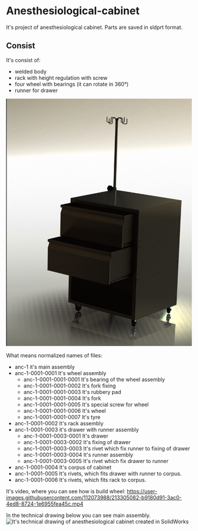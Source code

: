# Anesthesiological-cabinet
 It's project of anesthesiological cabinet. Parts are saved in sldprt format. 
## Consist
It's consist of:
* welded body
* rack with height regulation with screw
* four wheel with bearings (it can rotate in 360°)
* runner for drawer

![It's photo of anesthesiological cabinet rendered in SolidWorks](https://github.com/wleng2001/anesthesiological-cabinet/blob/main/prototyp%20IV.JPG)

What means normalized names of files:
* anc-1 it's main assembly
* anc-1-0001-0001 It's wheel assembly
	- anc-1-0001-0001-0001 It's bearing of the wheel assembly
	- anc-1-0001-0001-0002 It's fork fixing
	- anc-1-0001-0001-0003 It's rubbery pad
	- anc-1-0001-0001-0004 It's fork
	- anc-1-0001-0001-0005 It's special screw for wheel
	- anc-1-0001-0001-0006 It's wheel
	- anc-1-0001-0001-0007 It's tyre
* anc-1-0001-0002 It's rack assembly
* anc-1-0001-0003 it's drawer with runner assembly
	- anc-1-0001-0003-0001 It's drawer
	- anc-1-0001-0003-0002 It's fixing of drawer
	- anc-1-0001-0003-0003 It's rivet which fix runner to fixing of drawer
	- anc-1-0001-0003-0004 It's runner assembly
	- anc-1-0001-0003-0005 It's rivet which fix drawer to runner
* anc-1-0001-0004 It's corpus of cabinet
* anc-1-0001-0005 It's rivets, which fits drawer with runner to corpus.
* anc-1-0001-0006 It's rivets, which fits rack to corpus.

It's video, where you can see how is build wheel:
https://user-images.githubusercontent.com/112073988/213305082-b9180d91-3ac0-4ed8-8724-1e6955fea45c.mp4

In the technical drawing below you can see main assembly.
![It's technical drawing of anesthesiological cabinet created in SolidWorks](https://github.com/wleng2001/anesthesiological-cabinet/blob/main/technical%20drawing/anc-1.JPG)


